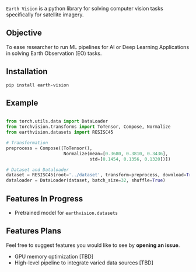 `Earth Vision` is a python library for solving computer vision tasks specifically for satellite imagery.

## Objective
To ease researcher to run ML pipelines for AI or Deep Learning Applications in solving Earth Observation (EO) tasks.

## Installation
```
pip install earth-vision
```

## Example
```python

from torch.utils.data import DataLoader
from torchvision.transforms import ToTensor, Compose, Normalize
from earthvision.datasets import RESISC45

# Transformation
preprocess = Compose([ToTensor(), 
                      Normalize(mean=[0.3680, 0.3810, 0.3436], 
                                std=[0.1454, 0.1356, 0.1320])])

# Dataset and Dataloader
dataset = RESISC45(root='../dataset', transform=preprocess, download=True)
dataloader = DataLoader(dataset, batch_size=32, shuffle=True)
```

## Features In Progress
- Pretrained model for `earthvision.datasets`

## Features Plans
Feel free to suggest features you would like to see by __opening an issue__.

- GPU memory optimization [TBD]
- High-level pipeline to integrate varied data sources [TBD]

